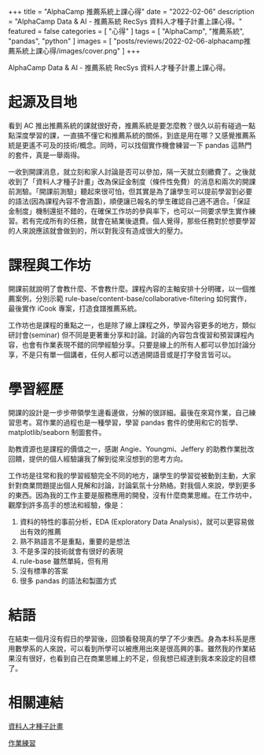 +++
title = "AlphaCamp 推薦系統上課心得"
date = "2022-02-06"
description = "AlphaCamp Data & AI - 推薦系統 RecSys 資料人才種子計畫上課心得。"
featured = false
categories = [
  "心得"
]
tags = [
  "AlphaCamp", "推薦系統", "pandas", "python"
]
images = [
  "posts/reviews/2022-02-06-alphacamp推薦系統上課心得/images/cover.png"
]
+++


AlphaCamp Data & AI - 推薦系統 RecSys 資料人才種子計畫上課心得。

<!--more-->


# 起源及目地

看到 AC 推出推薦系統的課就很好奇，推薦系統是要怎麼教？很久以前有碰過一點點深度學習的課，一直搞不懂它和推薦系統的關係，到底是用在哪？又感覺推薦系統是更遙不可及的技術/概念。同時，可以找個實作機會練習一下 pandas 這熱門的套件，真是一舉兩得。

一收到開課消息，就立刻和家人討論是否可以參加，隔一天就立刻繳費了。之後就收到了「資料人才種子計畫」改為保証金制度（條件性免費）的消息和兩次的開課前測驗。「開課前測驗」聽起來很可怕，但其實是為了讓學生可以提前學習到必要的語法(因為課程內容不會涵蓋)，順便讓已報名的學生確認自己適不適合。「保証金制度」機制還挺不錯的，在確保工作坊的參與率下，也可以一同要求學生實作練習。若有完成所有的任務，就會在結業後退費。個人覺得，那些任務對於想要學習的人來說應該就會做到的，所以對我沒有造成很大的壓力。

# 課程與工作坊

開課前就說明了會教什麼、不會教什麼。課程內容的主軸安排十分明確，以一個推薦案例，分別示範 rule-base/content-base/collaborative-filtering 如何實作，最後實作 iCook 專案，打造食譜推薦系統。

工作坊也是課程的重點之一，也是除了線上課程之外，學習內容更多的地方，類似研討會(seminar) 但不同是更著重分享和討論。討論的內容包含復習和預習課程內容，也會有作業表現不錯的同學經驗分享。只要是線上的所有人都可以參加討論分享，不是只有單一個講者，任何人都可以透過開語音或是打字發言皆可以。

# 學習經歷

開課的設計是一步步帶領學生邊看邊做，分解的很詳細。最後在來寫作業，自己練習思考。寫作業的過程也是一種學習，學習 pandas 套件的使用和它的哲學、matplotlib/seaborn 制圖套件。

助教資源也是課程的價值之一，感謝 Angie、Youngmi、Jeffery 的助教作業批改回饋，提供的個人經驗讓我了解到從來沒想到的思考方向。

工作坊是往常和我的學習經驗完全不同的地方，讓學生的學習從被動到主動，大家針對商業問題提出個人見解和討論，討論氣氛十分熱絡。對我個人來說，學到更多的東西。因為我的工作主要是服務應用的開發，沒有什麼商業思維。在工作坊中，觀摩到許多高手的想法和經驗，像是：
1. 資料的特性的事前分析，EDA (Exploratory Data Analysis)，就可以更容易做出有效的推薦
2. 熟不熟語言不是重點，重要的是想法
3. 不是多深的技術就會有很好的表現
4. rule-base 雖然單純，但有用
5. 沒有標準的答案
6. 很多 pandas 的語法和製圖方式

# 結語

在結束一個月沒有假日的學習後，回頭看發現真的學了不少東西。身為本科系是應用數學系的人來說，可以看到所學可以被應用出來是很高興的事。雖然我的作業結果沒有很好，也看到自己在商業思維上的不足，但我想已經達到我本來設定的目標了。

# 相關連結
[資料人才種子計畫](https://program.alphacamp.co/data-ai)

[作業練習](https://github.com/eugenechen0514/data-course-sample)
